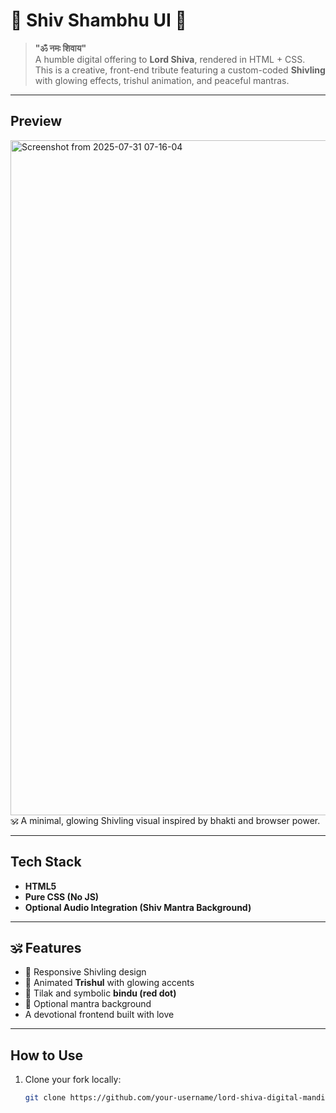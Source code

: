 # 🙏 Shiv Shambhu UI 🔱

> **"ॐ नमः शिवाय"**  
> A humble digital offering to **Lord Shiva**, rendered in HTML + CSS.  
> This is a creative, front-end tribute featuring a custom-coded **Shivling** with glowing effects, trishul animation, and peaceful mantras.

---

## Preview

<img width="1920" height="1080" alt="Screenshot from 2025-07-31 07-16-04" src="https://github.com/user-attachments/assets/9ce4bd95-007c-4d89-87b9-896ec31dbbc6" />
🕉️ A minimal, glowing Shivling visual inspired by bhakti and browser power.

---

## Tech Stack

- **HTML5**
- **Pure CSS (No JS)**
- **Optional Audio Integration (Shiv Mantra Background)**

---

## 🕉️ Features

- 💠 Responsive Shivling design  
- 💠 Animated **Trishul** with glowing accents  
- 💠 Tilak and symbolic **bindu (red dot)**  
- 💠 Optional mantra background  
- A devotional frontend built with love

---

## How to Use

1. Clone your fork locally:
   
   ```bash
   git clone https://github.com/your-username/lord-shiva-digital-mandir.git
